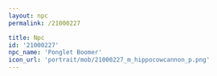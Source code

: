```yaml
---
layout: npc
permalink: /21000227

title: Npc
id: '21000227'
npc_name: 'Ponglet Boomer'
icon_url: 'portrait/mob/21000227_m_hippocowcannon_p.png'
---
```

